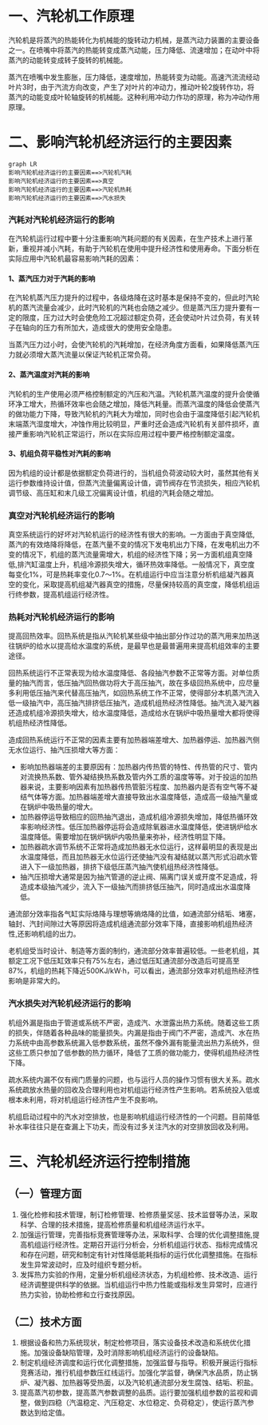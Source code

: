# 一、汽轮机工作原理

汽轮机是将蒸汽的热能转化为机械能的旋转动力机械，是蒸汽动力装置的主要设备之一。在喷嘴中将蒸汽的热能转变成蒸汽动能，压力降低、流速增加；在动叶中将蒸汽的动能转变成转子旋转的机械能。

蒸汽在喷嘴中发生膨胀，压力降低，速度增加，热能转变为动能。高速汽流流经动叶片3时，由于汽流方向改变，产生了对叶片的冲动力，推动叶轮2旋转作功，将蒸汽的动能变成叶轮轴旋转的机械能。这种利用冲动力作功的原理，称为冲动作用原理。

# 二、影响汽轮机经济运行的主要因素

```mermaid
graph LR
影响汽轮机经济运行的主要因素==>汽轮机汽耗
影响汽轮机经济运行的主要因素==>真空
影响汽轮机经济运行的主要因素==>汽轮机热耗
影响汽轮机经济运行的主要因素==>汽水损失
```

### 汽耗对汽轮机经济运行的影响

在汽轮机运行过程中要十分注重影响汽耗问题的有关因素，在生产技术上进行革新，重视并减小汽耗，有助于汽轮机在使用中提升经济性和使用寿命。下面分析在实际应用中汽轮机最容易影响汽耗的因素：

#### 1、蒸汽压力对于汽耗的影响

在汽轮机蒸汽压力提升的过程中，各级烙降在这时基本是保持不变的，但此时汽轮机的蒸汽流量会减少，此时汽轮机的汽耗也会随之减少。但是蒸汽压力提升要有一定的限度，压力过大时会使危险工况超过额定负荷，还会使动叶片过负荷，有关转子在轴向的压力有所加大，造成很大的使用安全隐患。

当蒸汽压力过小时，会使汽轮机的汽耗增加，在经济角度方面看，如果降低蒸汽压力就必须增大蒸汽流量以保证汽轮机正常负荷。

#### 2、蒸汽温度对汽耗的影响

汽轮机的生产使用必须严格控制额定的汽压和汽温。汽轮机蒸汽温度的提升会使循环净工增大，热循环效率也会随之增加，降低汽耗量。而蒸汽温度的降低会使蒸汽的做功能力下降，导致汽轮机的汽耗大为增加，同时也会由于温度降低引起汽轮机末端蒸汽湿度增大，冲蚀作用比较明显，严重时还会造成汽轮机有关部件损坏，直接严重影响汽轮机正常运行，所以在实际应用过程中要严格控制额定温度。

#### 3、机组负荷平稳性对汽耗的影响

因为机组的设计都是依据额定负荷进行的，当机组负荷波动较大时，虽然其他有关运行参数维持设计值，但蒸汽流量偏离设计值，调节阀存在节流损失，相应汽轮机调节级、高压缸和末几级工况偏离设计值，机组的汽耗会随之增加。

### 真空对汽轮机经济运行的影响

真空系统运行的好坏对汽轮机运行的经济性有很大的影响。一方面由于真空降低,蒸汽的有效烙降将降低，在蒸汽量不变的情况下发电机出力下降，在发电机出力不变的情况下，机组的蒸汽流量需增大，机组的经济性下降；另一方面机组真空降低,排汽缸温度上升，机组冷源损失增大，循环热效率降低。一般情况下，真空度每变化1%，可是热耗率变化0.7～1%。在机组运行中应当注意分析机组凝汽器真空的变化，采取提高机组凝汽器真空的措施，尽量保持较高的真空度，降低机组运行终参数，提高机组运行经济性。

### 热耗对汽轮机经济运行的影响

提高回热效率。回热系统是指从汽轮机某些级中抽出部分作过功的蒸汽用来加热送往锅炉的给水以提高给水温度的系统，是最早也是最普遍用来提高机组效率的主要途径。

回热系统运行不正常表现为给水温度降低、各段抽汽参数不正常等方面。对单位质量的抽汽而言，低压抽汽回热做功将大于高压抽汽，故在多级回热系统中，应尽量多利用低压抽汽来代替高压抽汽，如回热系统工作不正常，使得部分本机蒸汽流入低一级抽汽中，高压抽汽排挤低压抽汽，造成机组热经济性降低。抽汽流入凝汽器还造成机组冷源损失增大，给水温度降低，造成给水在锅炉中吸热量增大都将使得机组热经济性降低。

造成回热系统运行不正常的因素主要有加热器端差增大、加热器停运、加热器汽侧无水位运行、抽汽压损增大等方面：

* 影响加热器端差的主要原因有：加热器内传热管的特性、传热管的尺寸、管内对流换热系数、管外凝结换热系数及管内外工质的温度等等。对于投运的加热器来说，主要影响因素有加热器传热管脏污程度、加热器内是否有空气等不凝结气体等方面。加热器端差增大直接导致出水温度降低，造成高一级抽汽量或在锅炉中吸热量的增大。
* 加热器停运导致相应的回热抽汽退出，造成机组冷源损失增加，降低热循环效率影响经济性。低压加热器停运将会造成除氧器进水温度降低，使进锅炉给水温度降低。需要增加在锅炉锅炉内吸热量来弥补，经济性明显下降。
* 加热器疏水调节系统不正常将造成加热器无水位运行，这样最明显的表现是出水温度降低，而且加热器无水位运行还使抽汽没有凝结就以蒸汽形式沿疏水管进入下一级加热器，排挤下级低压蒸汽抽汽使机组热经济性降低。
* 抽汽压损增大通常是因为抽汽管道的逆止阀、隔离门误关或开度不足造成，将造成本级抽汽减少，流入下一级抽汽而排挤低压抽汽，同时造成出水温度降低。

通流部分效率指各气缸实际烙降与理想等熵烙降的比值，如通流部分结垢、堵塞，轴封、汽封间隙过大等原因将造成机组通流部分效率下降，直接影响机组热经济性,还影响机组的出力。

老机组受当时设计、制造等方面的制约，通流部分效率普遍较低。一些老机组，其额定工况下低压缸效率只有75%左右，通过低压缸通流部分改造后可提高至87%，机组的热耗下降近500KJ/kW·h，可以看出，通流部分效率对机组热经济性影响是非常大的。

### 汽水损失对汽轮机经济运行的影响

机组外漏是指由于管道或系统不严密，造成汽、水泄露出热力系统。随着这些工质的损失，伴随着各种品味的能量损失。内漏是指由于阀门不严密，造成汽、水在热力系统中由高参数系统漏入低参数系统，虽然不像外漏有能量流出热力系统外，但这些工质只参加了低参数的热力循环，降低了工质的做功能力，使得机组热经济性下降。

疏水系统内漏不仅有阀门质量的问题，也与运行人员的操作习惯有很大关系。疏水系统疏放水热量的回收及合理利用也对机组运行经济性产生影响。若系统投入低或根本未利用，将对机组运行经济性产生不良影响。

机组启动过程中的汽水对空排放，也是影响机组运行经济性的一个问题。目前降低补水率往往只是在查漏上下功夫，而没有过多关注汽水的对空排放回收及利用。

# 三、汽轮机经济运行控制措施

## （一）管理方面

1. 强化检修和技术管理，制订检修管理、检修质量奖惩、技术监督等办法，采取科学、合理的技术措施，提高检修质量和机组经济运行水平。
2. 加强运行管理，完善指标竞赛管理等办法，采取科学、合理的优化调整措施,提高机组运行经济性。定期召开运行分析会，分析机组运行状态、指标完成情况和存在问题，研究和制定有针对性降低能耗指标的运行优化调整措施。在指标发生异常波动时，应及时组织专题分析。
3. 发挥热力实验的作用，定量分析机组经济状态，为机组检修、技术改造、运行经济调整提供科学的依据。当机组运行中热力性能或指标发生异常时，应进行热力实验，协助检修和立行查找原因。

## （二）技术方面

1. 根据设备和热力系统现状，制定检修项目，落实设备技术改造和系统优化措施。加强设备缺陷管理，及时消除影响机组经济运行的设备缺陷。
2. 制定机组经济调度和运行优化调整措施，加强监督与指导。积极开展运行指标竞赛活动，推行机组参数压红线运行。加强化学监督，确保汽水品质，防止锅炉、凝汽器、加热器等受热面，以及汽轮机通流部分发生腐蚀、结垢、积盐。
3. 提高蒸汽初参数，提高蒸汽参数调整的品质。运行要加强机组参数的监视和调整，做到四稳（汽温稳定、汽压稳定、水位稳定、负荷稳定），使运行蒸汽参数达到给定值。
